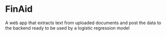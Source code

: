 # FinAid
A web app that extracts text from uploaded documents and post the data to the backend ready to be used by a logistic regression model
